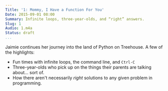 ```yaml
---
Title: '1: Mommy, I Have a Function For You'
Date: 2015-09-01 08:00
Summary: Infinite loops, three-year-olds, and “right” answers.
Slug: 1
Audio: 1.m4a
Status: draft
...
```


Jaimie continues her journey into the land of Python on Treehouse. A few of the
highlights:

  - Fun times with infinite loops, the command line, and `Ctrl-C`
  - Three-year-olds who pick up on the things their parents are talking
    about... sort of.
  - How there aren't necessarily *right* solutions to any given problem in
    programming.
